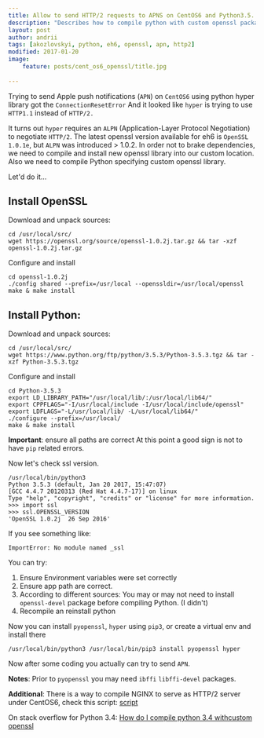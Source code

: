 ```yaml
---
title: Allow to send HTTP/2 requests to APNS on CentOS6 and Python3.5.
description: "Describes how to compile python with custom openssl package to allow issuing HTTP/2 requests to Apple Push Notifications Service"
layout: post
author: andrii
tags: [akozlovskyi, python, eh6, openssl, apn, http2]
modified: 2017-01-20
image:
    feature: posts/cent_os6_openssl/title.jpg
    
---
```


Trying to send Apple push notifications (`APN`) on `CentOS6` using python hyper library got the ```ConnectionResetError```
And it looked like `hyper` is trying to use `HTTP1.1` instead of `HTTP/2.`

It turns out `hyper` requires an `ALPN` (Application-Layer Protocol Negotiation) to negotiate `HTTP/2`.
The latest openssl version available for eh6 is `OpenSSL 1.0.1e`, but `ALPN` was introduced > 1.0.2.
In order not to brake dependencies, we need to compile and install new openssl library into our custom location.
Also we need to compile Python specifying custom openssl library.

Let'd do it... 

<!-- more -->

## Install OpenSSL

Download and unpack sources:

```
cd /usr/local/src/
wget https://openssl.org/source/openssl-1.0.2j.tar.gz && tar -xzf openssl-1.0.2j.tar.gz
```

Configure and install

```
cd openssl-1.0.2j
./config shared --prefix=/usr/local --openssldir=/usr/local/openssl
make & make install
```

## Install Python:

Download and unpack sources:

```
cd /usr/local/src/
wget https://www.python.org/ftp/python/3.5.3/Python-3.5.3.tgz && tar -xzf Python-3.5.3.tgz
```

Configure and install

```
cd Python-3.5.3
export LD_LIBRARY_PATH="/usr/local/lib/:/usr/local/lib64/" 
export CPPFLAGS="-I/usr/local/include -I/usr/local/include/openssl"
export LDFLAGS="-L/usr/local/lib/ -L/usr/local/lib64/"
./configure --prefix=/usr/local/
make & make install
```

**Important**: ensure all paths are correct
At this point a good sign is not to have `pip` related errors.

Now let's check ssl version.

```
/usr/local/bin/python3
Python 3.5.3 (default, Jan 20 2017, 15:47:07) 
[GCC 4.4.7 20120313 (Red Hat 4.4.7-17)] on linux
Type "help", "copyright", "credits" or "license" for more information.
>>> import ssl
>>> ssl.OPENSSL_VERSION
'OpenSSL 1.0.2j  26 Sep 2016'
```

If you see something like:
```
ImportError: No module named _ssl
```

You can try:
1. Ensure Environment variables were set correctly
2. Ensure app path are correct.
3. According to different sources: You may or may not need to install `openssl-devel` package before compiling Python. (I didn't)
4. Recompile an reinstall python

Now you can install `pyopenssl`, `hyper` using `pip3`, or create a virtual env and install there

```
/usr/local/bin/python3 /usr/local/bin/pip3 install pyopenssl hyper
```

Now after some coding you actually can try to send `APN`.

**Notes**:
Prior to `pyopenssl` you may need `ibffi` `libffi-devel` packages.

**Additional**:
There is a way to compile NGINX to serve as HTTP/2 server under CentOS6, check this script: [script](https://gist.github.com/kennwhite/6b6250e635c45c92a118a7a5cdc052c6)

On stack overflow for Python 3.4: [How do I compile python 3.4 withcustom openssl](http://stackoverflow.com/questions/23548188/how-do-i-compile-python-3-4-with-custom-openssl)
